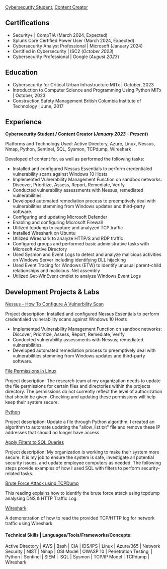 
<br/><a href="https://www.linkedin.com/in/adnan-ali-yussuf-59151028b/">Cybersecurity Student</a>, <a href="https://github.com/CAdnany">Content Creator</a>

## Certifications
- Security+ | CompTIA (March 2024, Expected)
- Splunk Core Certified Power User (March 2024, Expected)
- Cybersecurity Analyst Professional | Microsoft (January 2024)
- Certified in Cybersecurity | ISC2 (_October 2023_)
- Cybersecurity Professional | Google (_August 2023_) 

## Education

- Cybersecurity for Critical Urban Infrastructure                  MITx | October, 2023
- Introduction to Computer Science and Programming Using Python    MITx | October, 2023
- Construction Safety Management  British Columbia Institute of Technology | June, 2017

## Experience
**Cybersecurity Student / Content Creator (_January 2023 - Present_)**

Platforms and Technology Used: Active Directory, Azure, Linux, Nessus, Nmap, Python, Sentinel, SQL, Sysmon, TCPdump, Wireshark

Developed of content for, as well as performed the following tasks:
- Installed and configured Nessus Essentials to perform credentialed vulnerability scans against Windows 10 Hosts
- Implemented Vulnerability Management Function on sandbox networks:
Discover, Prioritize, Assess, Report, Remediate, Verify
- Conducted vulnerability assessments with Nessus; remediated vulnerabilities
- Developed automated remediation process to preemptively deal with vulnerabilities stemming from Windows updates and third-party software.
- Configuring and updating Microsoft Defender
- Enabling and configuring Microsoft Firewall
- Utilized tcpdump to capture and analyzed TCP traffic
- Installed Wireshark on Ubuntu
- Utilized Wireshark to analyze HTTP/S and RDP traffic
- Configured groups and performed basic administrative tasks with Microsoft Active Directory
- Used Sysmon and Event Logs to detect and analyze malicious activities on Windows Server including identifying DLL hijacking
- Used Event Tracing for Windows (ETW) to identify unusual parent-child relationships and malicious .Net assembly
- Utilized Get-WinEvent cmdiet to analyze Windows Event Logs

## Development Projects & Labs

[Nessus - How To Configure A Vulnerbility Scan](http://tinyurl.com/kk53mhna)

Project description: Installed and configured Nessus Essentials to perform credentialed vulnerability scans against Windows 10 Hosts
- Implemented Vulnerability Management Function on sandbox networks:
Discover, Prioritize, Assess, Report, Remediate, Verify
- Conducted vulnerability assessments with Nessus; remediated vulnerabilities
- Developed automated remediation process to preemptively deal with vulnerabilities stemming from Windows updates and third-party software.

  
[File Permissions in Linux](https://tinyurl.com/bdfna5t7)

Project description: The research team at my organization needs to update the file permissions for certain files and directories within the projects directory. The permissions do not currently reflect the level of authorization that should be given. Checking and updating these permissions will help keep their system secure.

[Python](https://tinyurl.com/3e2au934)

Project description: Update a file through Python algorithm. I created an algorithm to automate updating the "allow_list.txt" file and remove these IP addresses that should no longer have access.

[Apply Filters to SQL Queries](https://tinyurl.com/29pyax4j)

Project description: My organization is working to make their system more secure. It is my job to ensure the system is safe, investigate all potential security issues, and update employee computers as needed. The following steps provide examples of how I used SQL with filters to perform security-related tasks.

[Brute Force Attack using TCPDump](https://tinyurl.com/jb9a3nmz)

This reading explains how to identify the brute force attack using tcpdump analysing DNS & HTTP Traffic Log.

[Wireshark](https://tinyurl.com/237ym7df)

A demonstration of how to read the provided TCP/HTTP log for network traffic using Wireshark. 

#### Technical Skills | Languages/Tools/Frameworks/Concepts: 
Active Directory | AWS | Bash | CIA | IDS/IPS | Linux | Azure/365 | Network Security | NIST | Nmap | OSI Model | OWASP 10 | Penetration Testing  | Python | Sentinel | SIEM |  SQL | Sysmon | TCP/IP Model | TCPdump | Wireshark
